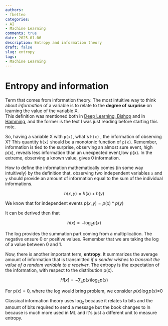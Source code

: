 ```yaml
---
authors:
- fbetteo
categories:
- AI
- Machine Learning 
comments: true
date: 2025-01-06
description: Entropy and information theory
draft: false
slug: entropy
tags:
- Machine Learning
---
```

# Entropy and information

Term that comes from information theory.
The most intuitive way to think about _information_ of a variable is to relate to the **degree of surprise** on learning the value of the variable X.  
This definition was mentioned both in [Deep Learning, Bishop](https://www.bishopbook.com/) and in [Hamming](https://worrydream.com/refs/Hamming_1997_-_The_Art_of_Doing_Science_and_Engineering.pdf), and the former is the text I was just reading before starting this note.

So, having a variable X with `p(x)`, what's `h(x)` , the information of observing X? This quantity `h(x)` should be a monotonic function of `p(x)`. Remember, information is tied to the surprise, observing an almost sure event, high p(x), reveals less information than an unexpected event,low p(x). In the extreme, observing a known value, gives 0 information.

How to define the information mathematically comes (in some way intuitively) by the definition that, observing two independent variables `x` and `y` should provide an amount of information equal to the sum of the individual informations.

$$h(x,y) = h(x) + h(y)$$

We know that for independent events $p(x, y) = p(x)*p(y)$  

It can be derived then that  

$$h(x) = - \log_2 p(x)$$ 

The log provides the summation part coming from a multiplication. The negative ensure 0 or positive values. Remember that we are taking the log of a value between 0 and 1.

Now, there is another important term, **entropy**.
It summarizes the average amount of information that is transmitted *if a sender wishes to transmit the value of a random variable to a receiver*. 
The entropy is the expectation of the information, with respect to the distribution p(x).  

$$H[x] = - \sum_x p(x) \log_2 p(x)$$

For p(x) = 0, where the log would bring problem, we consider $p(x) \log p(x)$=0

Classical information theory uses $\log_2$ because it relates to bits and the amount of bits required to send a message but the book changes to $\ln$ because is much more used in ML and it's just a different unit to measure entropy. 
